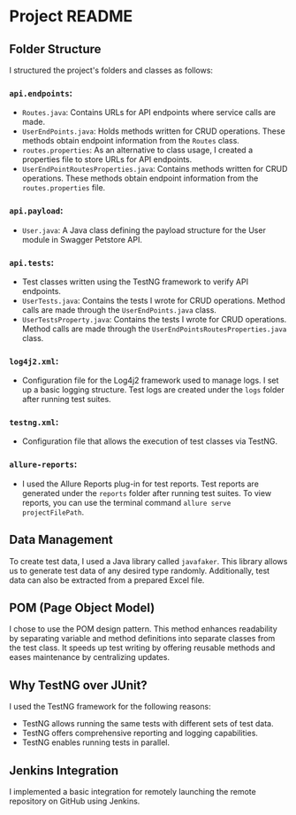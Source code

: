 # Project README

## Folder Structure
I structured the project's folders and classes as follows:

### `api.endpoints`:
- `Routes.java`: Contains URLs for API endpoints where service calls are made.
- `UserEndPoints.java`: Holds methods written for CRUD operations. These methods obtain endpoint information from the `Routes` class.
- `routes.properties`: As an alternative to class usage, I created a properties file to store URLs for API endpoints.
- `UserEndPointRoutesProperties.java`: Contains methods written for CRUD operations. These methods obtain endpoint information from the `routes.properties` file.

### `api.payload`:
- `User.java`: A Java class defining the payload structure for the User module in Swagger Petstore API.

### `api.tests`:
- Test classes written using the TestNG framework to verify API endpoints.
- `UserTests.java`: Contains the tests I wrote for CRUD operations. Method calls are made through the `UserEndPoints.java` class.
- `UserTestsProperty.java`: Contains the tests I wrote for CRUD operations. Method calls are made through the `UserEndPointsRoutesProperties.java` class.

### `log4j2.xml`:
- Configuration file for the Log4j2 framework used to manage logs. I set up a basic logging structure. Test logs are created under the `logs` folder after running test suites.

### `testng.xml`:
- Configuration file that allows the execution of test classes via TestNG.

### `allure-reports`:
- I used the Allure Reports plug-in for test reports. Test reports are generated under the `reports` folder after running test suites. To view reports, you can use the terminal command `allure serve projectFilePath`.

## Data Management
To create test data, I used a Java library called `javafaker`. This library allows us to generate test data of any desired type randomly. Additionally, test data can also be extracted from a prepared Excel file. 

## POM (Page Object Model)
I chose to use the POM design pattern. This method enhances readability by separating variable and method definitions into separate classes from the test class. It speeds up test writing by offering reusable methods and eases maintenance by centralizing updates.

## Why TestNG over JUnit?
I used the TestNG framework for the following reasons:

- TestNG allows running the same tests with different sets of test data.
- TestNG offers comprehensive reporting and logging capabilities.
- TestNG enables running tests in parallel.

## Jenkins Integration
I implemented a basic integration for remotely launching the remote repository on GitHub using Jenkins.
